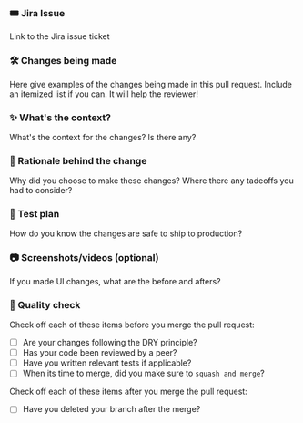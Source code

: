 ### 🎟 Jira Issue
Link to the Jira issue ticket

### 🛠 Changes being made
Here give examples of the changes being made in this pull request. Include an itemized list if you can. It will help the reviewer!

### ✨ What's the context?
What's the context for the changes? Is there any?

### 🧠 Rationale behind the change
Why did you choose to make these changes? Where there any tadeoffs you had to consider?

### 🧪 Test plan
How do you know the changes are safe to ship to production?

### 📷 Screenshots/videos (optional)
If you made UI changes, what are the before and afters?

### 🚀 Quality check

Check off each of these items before you merge the pull request:
- [ ] Are your changes following the DRY principle?
- [ ] Has your code been reviewed by a peer?
- [ ] Have you written relevant tests if applicable?
- [ ] When its time to merge, did you make sure to `squash and merge`?

Check off each of these items after you merge the pull request:
- [ ] Have you deleted your branch after the merge?
